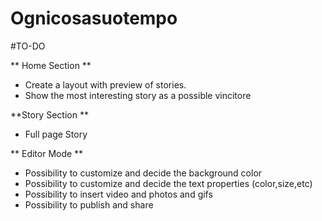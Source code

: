 # Ognicosasuotempo

#TO-DO

** Home Section **
- Create a layout with preview of stories.
- Show the most interesting story as a possible vincitore

**Story Section **
- Full page Story

** Editor Mode **

- Possibility to customize and decide the background color
- Possibility to customize and decide the text properties (color,size,etc)
- Possibility to insert video and photos and gifs
- Possibility to publish and share

